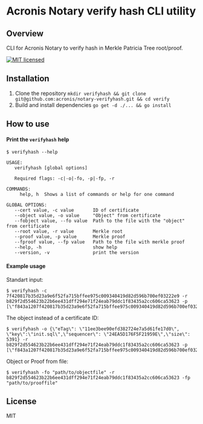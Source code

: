 # Acronis Notary verify hash CLI utility
## Overview
CLI for Acronis Notary to verify hash in Merkle Patricia Tree root/proof.

[![MIT licensed](https://img.shields.io/badge/license-MIT-blue.svg)](https://raw.githubusercontent.com/hyperium/hyper/master/LICENSE)

## Installation

1. Clone the repository `mkdir verifyhash && git clone git@github.com:acronis/notary-verifyhash.git && cd verify`
2. Build and install dependencies `go get -d ./... && go install`

## How to use

#### Print the `verifyhash` help

```
$ verifyhash --help

USAGE:
   verifyhash [global options]

   Required flags: -c|-o|-fo, -p|-fp, -r

COMMANDS:
     help, h  Shows a list of commands or help for one command

GLOBAL OPTIONS:
   --cert value, -c value       ID of certificate
   --object value, -o value     "Object" from certificate
   --fobject value, --fo value  Path to the file with the "object" from certificate
   --root value, -r value       Merkle root
   --proof value, -p value      Merkle proof
   --fproof value, --fp value   Path to the file with merkle proof
   --help, -h                   show help
   --version, -v                print the version
```


#### Example usage

Standart input:

  ```
  $ verifyhash -c 7f420817b35d23a9e6f52fa715bffee975c009340419d82d596b700ef03222e9 -r b829f2d554623b22b6ee431dff294e71f24eab79ddc1f83435a2cc606ca53623 -p [\"f843a1207f420817b35d23a9e6f52fa715bffee975c009340419d82d596b700ef03222e9a03131656533626565393065666433383237323465376135643631666531376430\"]
  ```

  The object instead of a certificate ID:

  ```
  $ verifyhash -o {\"eTag\": \"11ee3bee90efd382724e7a5d61fe17d0\", \"key\":\"init.sql\",\"sequencer\": \"24EA5D176F5F21959E\",\"size\": 5391} -r b829f2d554623b22b6ee431dff294e71f24eab79ddc1f83435a2cc606ca53623 -p [\"f843a1207f420817b35d23a9e6f52fa715bffee975c009340419d82d596b700ef03222e9a03131656533626565393065666433383237323465376135643631666531376430\"]
  ```  

  Object or Proof from file:

  ```
  $ verifyhash -fo "path/to/objectfile" -r b829f2d554623b22b6ee431dff294e71f24eab79ddc1f83435a2cc606ca53623 -fp "path/to/prooffile"
  ```

## License

MIT
